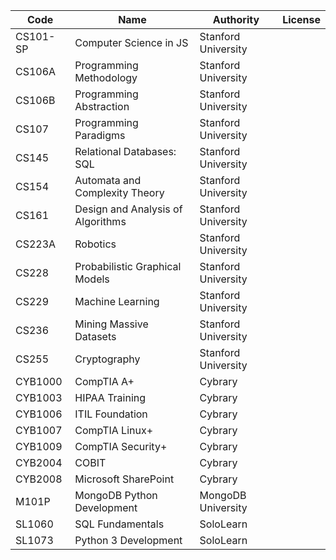 |  Code  | Name  | Authority  | License |
|---|---|---|---|
|  CS101-SP | Computer Science in JS  | Stanford University |  |
|  CS106A | Programming Methodology  | Stanford University |  |
|  CS106B | Programming Abstraction  | Stanford University |  |
|  CS107 | Programming Paradigms  | Stanford University |  |
|  CS145 | Relational Databases: SQL  | Stanford University |  |
|  CS154 | Automata and Complexity Theory  | Stanford University |  |
|  CS161 | Design and Analysis of Algorithms | Stanford University |  |
|  CS223A | Robotics | Stanford University |  |
|  CS228 | Probabilistic Graphical Models | Stanford University |  |
|  CS229 | Machine Learning | Stanford University |  |
|  CS236 | Mining Massive Datasets | Stanford University |  |
|  CS255 | Cryptography | Stanford University |  |
|  CYB1000 | CompTIA A+  | Cybrary  |  |
|  CYB1003  | HIPAA Training  | Cybrary |  |
|  CYB1006 | ITIL Foundation  | Cybrary |  |
|  CYB1007  | CompTIA Linux+  | Cybrary |  |
|  CYB1009  | CompTIA Security+  | Cybrary |  |
|  CYB2004  | COBIT  | Cybrary  |  |
|  CYB2008  | Microsoft SharePoint  | Cybrary |  |
|  M101P | MongoDB Python Development  | MongoDB University |  |
|  SL1060 | SQL Fundamentals | SoloLearn  |  |
|  SL1073 | Python 3 Development | SoloLearn  |  |
